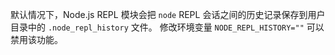 
默认情况下，Node.js REPL 模块会把 `node` REPL 会话之间的历史记录保存到用户目录中的 `.node_repl_history` 文件。
修改环境变量 `NODE_REPL_HISTORY=""` 可以禁用该功能。


